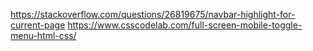 https://stackoverflow.com/questions/26819675/navbar-highlight-for-current-page
https://www.csscodelab.com/full-screen-mobile-toggle-menu-html-css/